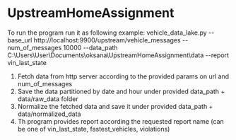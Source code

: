 # UpstreamHomeAssignment
To run the program run it as following example:
vehicle_data_lake.py --base_url http://localhost:9900/upstream/vehicle_messages
                     --num_of_messages 10000
                     --data_path C:\Users\User\Documents\oksana\UpstreamHomeAssignment\data
                     --report vin_last_state

1. Fetch data from http server according to the provided params on url and num_of_messages
2. Save the data partitioned by date and hour under provided data_path + data/raw_data folder
3. Normalize the fetched data and save it under provided data_path + data/normalized_data
4. Th program provides report according the requested report name (can be one of vin_last_state, fastest_vehicles, violations)

